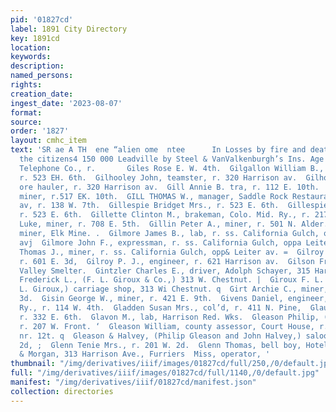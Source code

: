 ```yaml
---
pid: '01827cd'
label: 1891 City Directory
key: 1891cd
location: 
keywords: 
description: 
named_persons: 
rights: 
creation_date: 
ingest_date: '2023-08-07'
format: 
source: 
order: '1827'
layout: cmhc_item
text: 'SR ae A TH  ene “alien ome  ntee      In Losses by fire and death, paid to
  the citizens4 150 000 Leadville by Steel & VanValkenburgh’s Ins. Age                                         Colo.
  Telephone Co., r.       Giles Rose E. W. 4th.  Gilgallon William B., carpenter,
  r. 523 EH. 6th.  Gilhooley John, teamster, r. 320 Harrison av.  Gilhooley Joseph,
  ore hauler, r. 320 Harrison av.  Gill Annie B. tra, r. 112 E. 10th.  Gill George,
  miner, r.517 EK. 10th.  GILL THOMAS W., manager, Saddle Rock Restaurant, 41% Harrison
  av, r. 138 W. 7th.  Gillespie Bridget Mrs., r. 523 E. 6th.  Gillespie James, miner,
  r. 523 E. 6th.  Gillette Clinton M., brakeman, Colo. Mid. Ry., r. 217 W. wth. 3  Gilligan
  Luke, miner, r. 708 E. 5th.  Gillin Peter A., miner, r. 501 N. Alder.  Gillis Alec.,
  miner, Elk Mine. .  Gilmore James B., lab, r. ss. California Gulch, opp. Leiter
  avj  Gilmore John F., expressman, r. ss. California Gulch, oppa Leiter av. z  Gilmore
  Thomas J., miner, r. ss. California Gulch, opp& Leiter av. =  Gilroy John C., miner,
  r. 601 E. 3d,  Gilroy P. J., engineer, r. 621 Harrison av.  Gilson Frank, wks. Arkansas
  Valley Smelter.  Gintzler Charles E., driver, Adolph Schayer, 315 Harrison av.  Giroux
  Frederick L., (F. L. Giroux & Co.,) 313 W. Chestnut. |  Giroux F. L. & Co., (F.
  L. Giroux,) carriage shop, 313 Wi Chestnut. q  Girt Archie C., miner, bds. 141 E.
  3d.  Gisin George W., miner, r. 421 E. 9th.  Givens Daniel, engineer, Col. Mid.
  Ry., r. 114 W. 4th.  Gladden Susan Mrs., col’d, r. 411 N. Pine,  Glauner Louis C.,
  r. 332 E. 6th.  Glavon M., lab, Harrison Red. Wks.  Gleason Philip, (Gleason & Halvey,)
  r. 207 W. Front. ‘  Gleason William, county assessor, Court House, r. ws. Hemlock;:
  nr. 12t. q  Gleason & Halvey, (Philip Gleason and John Halvey,) saloon, 4 103 W.
  2d, ;  Glenn Tenie Mrs., r. 201 W. 2d.  Glenn Thomas, bell boy, Hotel Kitchen.  Brown
  & Morgan, 313 Harrison Ave., Furriers  Miss, operator, '
thumbnail: "/img/derivatives/iiif/images/01827cd/full/250,/0/default.jpg"
full: "/img/derivatives/iiif/images/01827cd/full/1140,/0/default.jpg"
manifest: "/img/derivatives/iiif/01827cd/manifest.json"
collection: directories
---
```

